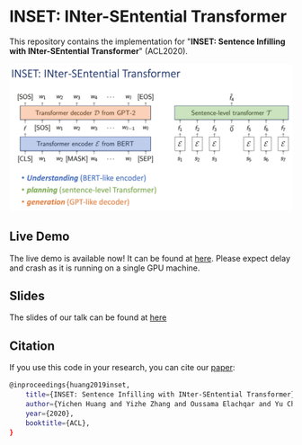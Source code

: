 # INSET: INter-SEntential Transformer

This repository contains the implementation for "**INSET: Sentence Infilling with INter-SEntential Transformer**" (ACL2020).

![Screenshot](inset.png)


## Live Demo

The live demo is available now! It can be found at [here](http://52.247.25.3:8899). Please expect delay and crash as it is running on a single GPU machine.

## Slides
The slides of our talk can be found at [here](https://github.com/dreasysnail/INSET/blob/master/inset.pdf)


## Citation
If you use this code in your research, you can cite our [paper](https://arxiv.org/abs/1911.03892):
```bash
@inproceedings{huang2019inset,
    title={INSET: Sentence Infilling with INter-SEntential Transformer},
    author={Yichen Huang and Yizhe Zhang and Oussama Elachqar and Yu Cheng},
    year={2020},
    booktitle={ACL},
}
```


